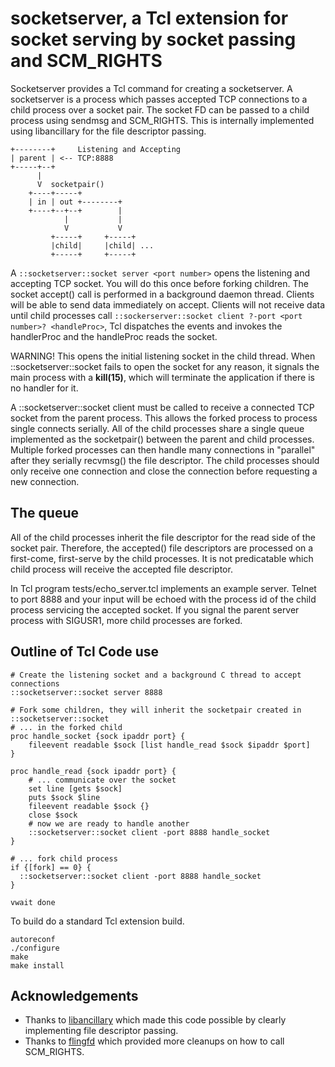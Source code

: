 socketserver, a Tcl extension for socket serving by socket passing and SCM_RIGHTS
===

Socketserver provides a Tcl command for creating a socketserver.  A socketserver is a process
which passes accepted TCP connections to a child process over a socket pair.  The socket FD can be passed to
a child process using sendmsg and SCM_RIGHTS.  This is internally implemented using libancillary for the 
file descriptor passing.

```
+--------+     Listening and Accepting
| parent | <-- TCP:8888
+-----+--+
      |
      V  socketpair()
    +----+-----+
    | in | out +--------+
    +----+--+--+        |
            |           |
            V           V
         +-----+     +-----+
         |child|     |child| ...
         +-----+     +-----+

```

A `::socketserver::socket server <port number>` opens the listening and accepting TCP socket.  You will do this once before forking children.  The socket accept() call is performed in a background daemon thread. 
Clients will be able to send data immediately on accept. Clients will not receive data until child processes
call `::sockerserver::socket client ?-port <port number>? <handleProc>`, Tcl dispatches the events and invokes the handlerProc and the handleProc reads the socket.

WARNING! This opens the initial listening socket in the child thread. When ::socketserver::socket fails to open the socket for any reason, it signals the main process with a **kill(15)**, which will terminate the application if there is no handler for it.

A ::socketserver::socket client <handlerProc> must be called to receive a connected TCP socket from the parent process.
This allows the forked process to process single connects serially.
All of the child processes share a single queue implemented as the socketpair() between the parent and child processes.
Multiple forked processes can then handle many connections in "parallel" after they serially recvmsg() the file descriptor.
The child processes should only receive one connection and close the connection before requesting a new connection.

The queue
---------
All of the child processes inherit the file descriptor for the read side of the socket pair.
Therefore, the accepted() file descriptors are processed on a first-come, first-serve by the child processes.
It is not predicatable which child process will receive the accepted file descriptor.

In Tcl program tests/echo_server.tcl implements an example server.  Telnet to port 8888 and your input will be echoed with the
process id of the child process servicing the accepted socket.
If you signal the parent server process with SIGUSR1, more child processes are forked.

Outline of Tcl Code use
----
```
# Create the listening socket and a background C thread to accept connections
::socketserver::socket server 8888

# Fork some children, they will inherit the socketpair created in ::socketserver::socket
# ... in the forked child
proc handle_socket {sock ipaddr port} {
    fileevent readable $sock [list handle_read $sock $ipaddr $port]
}

proc handle_read {sock ipaddr port} {
    # ... communicate over the socket
    set line [gets $sock]
    puts $sock $line
    fileevent readable $sock {}
    close $sock
    # now we are ready to handle another
    ::socketserver::socket client -port 8888 handle_socket
}

# ... fork child process
if {[fork] == 0} {
  ::socketserver::socket client -port 8888 handle_socket
}

vwait done
```

To build do a standard Tcl extension build.
```
autoreconf
./configure
make
make install
```

Acknowledgements
----
* Thanks to [libancillary](https://github.com/sanjosh/libancillary) which made this code possible by clearly implementing file descriptor passing.
* Thanks to [flingfd](https://github.com/sharvil/flingfd) which provided more cleanups on how to call SCM_RIGHTS.

